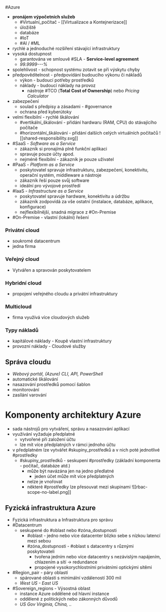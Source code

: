 #Azure
- **pronájem výpočetních služeb**
	- #Virtualní_počítač - [[Virtualizace a Kontejnerizace]]
	- úložiště
	- databáze
	- #IoT
	- #AI / #ML
- rychlé a jednoduché rozšíření stávající infrastruktury
- vysoká dostupnost
	- garantována ve smlouvě #SLA - **Service-level agreement**
	- *99.9999---%*
- spolehlivost - schopnost systému zotavit se při výskytu chyby
- předpověditelnost - předpovídání budoucího výkonu či nákladů
	- výkon - budoucí potřeby prostředků
	- náklady - budoucí náklady na provoz
		- nástroje #TCO (**Total Cost of Ownership**) nebo *Pricing Calculator*
- zabezpečení
	- soulad s předpisy a zásadami - #governance
	- ochrana před kyberútoky
- velmi flexibilní - rychlé škálování
	- #vertikální_škálování - přidání hardwaru (RAM, CPU) do stávajícího počítače
	- #horizontální_škálování - přidání dalších celých virtuálních počítačů
![[shared-responsibility.svg]]
- #SaaS - *Software as a Service*
	- zákazník si pronajímá plně funkční aplikaci
	- spravuje pouze účty apod.
	- nejméně flexibilní - zákazník je pouze uživatel
- #PaaS - *Platform as a Service*
	- poskytovatel spravuje infrastrukturu, zabezpečení, konektivitu, operační systém, middleware a nástroje
	- zákazník řeší pouze svůj software
	- ideální pro vývojové prostředí
- #IaaS - *Infrastructure as a Service*
	- poskytovatel spravuje hardware, konektivitu a údržbu
	- zákazník zodpovídá za vše ostatní (instalace, databáze, aplikace, konfigurace)
	- nejflexibilnější, snadná migrace z #On-Premise
- #On-Premise - vlastní (lokální) řešení

### Privátní cloud
- soukromé datacentrum
- jedna firma

### Veřejný cloud
- Vytvářen a spravován poskytovatelem

### Hybridní cloud
- propojení veřejného cloudu a privátní infrastruktury

### Multicloud
- firma využívá více cloudových služeb

### Typy nákladů
- kapitálové náklady - Koupě vlastní infrastruktury
- provozní náklady - Cloudové služby

## Správa cloudu
- *Webový portál, (Azure) CLI, API, PowerShell*
- automatické škálování
- nasazování prostředků pomocí šablon
- monitorování
- zasílání varování

# Komponenty architektury Azure
- sada nástrojů pro vytváření, správu a nasazování aplikací
- využívání vyžaduje předplatné
	- vytvořené při založení účtu
	- lze mít více předplatných v rámci jednoho účtu
- v předplatném lze vytvářet #skupiny_prostředků a v nich poté jednotlivé #prostředky
	- #skupiny_prostředků - seskupení #prostředky (základní komponenta - počítač, databáze atd.)
		- může být navázána jen na jedno předlatné
			- jeden účet může mít více předplatných
		- nelze je vnořovat
		- některé #prostředky lze přesouvat mezi skupinami
![[rbac-scope-no-label.png]]

## Fyzická infrastruktura Azure
- Fyzická infrastruktura a Infrastruktura pro správu
- #Datacentrum
	- seskupené do #oblast nebo #zóna_dostupnosti
		- #oblast - jedno nebo více datacenter blízko sebe s nízkou latencí mezi sebou
		- #zóna_dostupnosti - #oblast s datacentry s různými poskytovateli
			- tvořena jedním nebo více datacentry s nezávislým napájením, chlazením a sítí -> redundance
			- propojené vysokorychlostními privátními optickými sítěmi
- #Region_pair - páry oblastí
	- spárované oblasti s minimální vzdáleností 300 mil
	- *West US - East US*
- #Sovereign_regions - Výsostná oblast
	- instance Azure oddělené od hlavní instance
	- oddělené z politických nebo zákonných důvodů
	- *US Gov Virginia, China, ..*